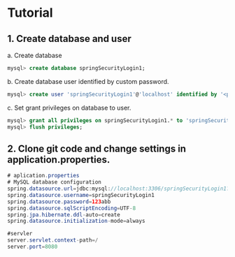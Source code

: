 # Tutorial
## 1. Create database and user
a. Create database

```sql
mysql> create database springSecurityLogin1;
```

b. Create database user identified by custom password.

```sql
mysql> create user 'springSecurityLogin1'@'localhost' identified by '<password>';
```

c. Set grant privileges on database to user.

```sql
mysql> grant all privileges on springSecurityLogin1.* to 'springSecurityLogin1'@'localhost';
mysql> flush privileges;
```

## 2. Clone git code and change settings in application.properties.
```java
# aplication.properties
# MySQL database configuration
spring.datasource.url=jdbc:mysql://localhost:3306/springSecurityLogin1?useUnicode=true&characterEncoding=UTF-8&useJDBCCompliantTimezoneShift=true&useLegacyDatetimeCode=false&serverTimezone=UTC&useSSL=false&allowPublicKeyRetrieval=true
spring.datasource.username=springSecurityLogin1
spring.datasource.password=123abb
spring.datasource.sqlScriptEncoding=UTF-8
spring.jpa.hibernate.ddl-auto=create
spring.datasource.initialization-mode=always

#servler
server.servlet.context-path=/
server.port=8080
```

